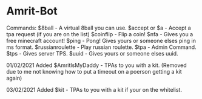 # Amrit-Bot
Commands: $8ball - A virtual 8ball you can use. $accept or $a - Accept a tpa request (if you are on the list) $coinflip - Flip a coin! $nfa - Gives you a free minecraft account! $ping - Pong! Gives yours or someone elses ping in ms format. $russianroulette - Play russian roulette. $tpa - Admin Command. $tps - Gives server TPS. $uuid - Gives yours or someone elses uuid.

01/02/2021 Added $AmritIsMyDaddy - TPAs to you with a kit. (Removed due to me not knowing how to put a timeout on a poerson getting a kit again)

03/02/2021 Added $kit - TPAs to you with a kit if your on the whitelist.
